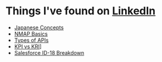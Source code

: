 # Things I've found on [LinkedIn](https://www.linkedin.com/)

- [Japanese Concepts](/random-code/from-linkedin/japanese-concepts.md)
- [NMAP Basics](/random-code/from-linkedin/nmap.md)
- [Types of APIs](/random-code/from-linkedin/types-of-apis.md)
- [KPI vs KRI](/random-code/from-linkedin/kpi-vs-kri.md)]
- [Salesforce ID-18 Breakdown](/random-code/from-linkedin/salesforce-id18.md)
